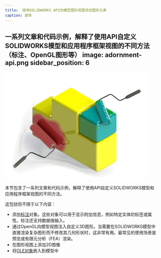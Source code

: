 ```yaml
---
title:  使用SOLIDWORKS API向模型图形视图添加图形元素
caption: 装饰
---
```

 一系列文章和代码示例，解释了使用API自定义SOLIDWORKS模型和应用程序框架视图的不同方法（标注、OpenGL图形等）
image: adornment-api.png
sidebar_position: 6
---
![SOLIDWORKS API用于装饰模型和应用程序](adornment-api.png)

本节包含了一系列文章和代码示例，解释了使用API自定义SOLIDWORKS模型和应用程序框架视图的不同方法。

这包括但不限于以下内容：

* 添加[标注](/docs/codestack/solidworks-api/adornment/callouts/)对象。这些对象可以用于显示附加信息，例如特定实体的标签或属性。标注还支持数据值输入。
* 通过OpenGL向模型视图注入自定义3D图形。当需要在SOLIDWORKS模型中直接渲染复杂图形而不修改其几何形状时，这非常有用。最常见的使用场景是预览或有限元分析（FEA）渲染。
* 在图形视图上添加2D图像
* 将[OLE对象](/docs/codestack/solidworks-api/adornment/ole-objects/)嵌入到模型中